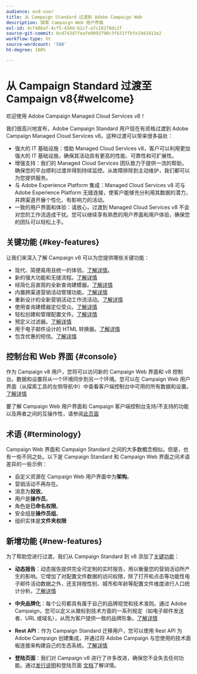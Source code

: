 ```yaml
---
audience: end-user
title: 从 Campaign Standard 过渡到 Adobe Campaign Web
description: 探索 Campaign Web 用户界面
exl-id: 4cf406af-4cf5-434d-b1c7-a7c102f8dc2f
source-git-commit: 8cd743d7feafe9093790c3f631ffbfe19d1413e2
workflow-type: ht
source-wordcount: '588'
ht-degree: 100%

---
```


# 从 Campaign Standard 过渡至 Campaign v8{#welcome}

<!--
We are thrilled to annonce that you, as a Campaign Standard user, can now benefit from the new version of Adobe Campaign Web User Interface. The migration is seemless and will allow you to use all the intuitive features designed to simplify the creation of personalized cross-channel campaigns. Campaign Web User Interface also brings a connected canvas with Adobe Experience Platform for a unified experience.
-->

欢迎使用 Adobe Campaign Managed Cloud Services v8！

我们很高兴地宣布，Adobe Campaign Standard 用户现在有资格过渡到 Adobe Campaign Managed Cloud Services v8。这种过渡可以带来很多益处：

* 强大的 IT 基础设施：借助 Managed Cloud Services v8，客户可以利用更加强大的 IT 基础设施，确保其活动具有更高的性能、可靠性和可扩展性。
* 增强支持：我们的 Managed Cloud Services 团队致力于提供一流的帮助，确保您的平台顺利过渡并得到持续监控。从故障排除到主动维护，我们都可以为您提供服务。
* 与 Adobe Experience Platform 集成：Managed Cloud Services v8 可与 Adobe Experience Platform 无缝连接，使客户能够充分利用其数据的潜力，并跨渠道开展个性化、有影响力的活动。
* 一致的用户界面和体验：请放心，过渡到 Managed Cloud Services v8 不会对您的工作流造成干扰。您可以继续享有熟悉的用户界面和用户体验，确保您的团队可以轻松上手。

<!--
As a Campaign Standard user, we now offer you a way to migrate to Adobe Campaign v8. You will benefit from both the new Campaign Web interface and the v8 console.
-->

## 关键功能 {#key-features}

让我们来深入了解 Campaign v8 可以为您提供哪些关键功能：

* 现代、简便易用且统一的体验。[了解详情](../get-started/connect-to-campaign.md)。
* 新的强大功能和无缝流程。[了解详情](../get-started/user-interface.md)
* 经简化且直观的全新查询建模器。[了解详情](../query/query-modeler-overview.md)
* 内置跨渠道营销活动管理功能。[了解详情](../msg/gs-messages.md)
* 重新设计的全新营销活动工作流活动。[了解详情](../workflows/gs-workflows.md)
* 使用查询建模器定位受众。[了解详情](../query/query-modeler-overview.md)
* 轻松创建和管理配置文件。[了解详情](../audience/about-recipients.md)
* 预定义过滤器。[了解详情](../get-started/predefined-filters.md)
* 用于电子邮件设计的 HTML 转换器。[了解详情](../email/existing-content.md)
* 包含优惠的短信。[了解详情](../msg/offers.md)

## 控制台和 Web 界面 {#console}

作为 Campaign v8 用户，您将可以访问新的 Campaign Web 界面和 v8 控制台。数据和设置将从一个环境同步到另一个环境。您可以在 Campaign Web 用户界面（从探索工具的左侧导航中）中查看客户端控制台中可用的所有数据和设置。[了解详情](../get-started/user-interface.md#user-interface-explorer)

要了解 Campaign Web 用户界面和 Campaign 客户端控制台支持/不支持的功能以及两者之间的互操作性，请参阅[此页面](../get-started/capability-matrix.md)

## 术语 {#terminology}

Campaign Web 界面和 Campaign Standard 之间的大多数概念相似。但是，也有一些不同之处。以下是 Campaign Standard 和 Campaign Web 界面之间术语差异的一些示例：

<!--
* Profiles are **Recipients** in the console. [Learn more](../audience/gs-audiences-recipients.md).
* Test profiles are **Seed addresses**. [Learn more](../preview-test/test-deliveries.md).
* The delivery preparation is the **Delivery analysis**. [Learn more](../monitor/prepare-send.md).
* Audiences are **Lists**. [Learn more](../audience/gs-audiences-recipients.md).
-->

* 自定义资源在 Campaign Web 用户界面中为&#x200B;**架构**。
* 营销活动不再存在。
* 消息为&#x200B;**投放**。
* 用户是&#x200B;**操作员**。
* 角色是&#x200B;**已命名权限**。
* 安全组是&#x200B;**操作员组**。
* 组织实体是&#x200B;**文件夹权限**

## 新增功能 {#new-features}

为了帮助您进行过渡，我们从 Campaign Standard 到 v8 添加了[关键功能](https://experienceleague.adobe.com/docs/experience-cloud/campaign/campaign-standard-migration-home.html)：

* **动态报告**：动态报告提供完全可定制的实时报告，用以衡量您的营销活动所产生的影响。它增加了对配置文件数据的访问权限，除了打开和点击等功能性电子邮件活动数据之外，还支持按性别、城市和年龄等配置文件维度进行人口统计分析。[了解详情](https://experienceleague.adobe.com/docs/experience-cloud/campaign/reporting/get-started-reporting.html)

* **中央品牌化**：每个公司都具有属于自己的品牌视觉和技术准则。通过 Adobe Campaign，您可以定义从徽标到技术方面的一系列规定（如电子邮件发送者、URL 或域名），从而为客户提供一致的品牌形象。[了解详情](https://experienceleague.adobe.com/docs/experience-cloud/campaign/branding/branding-gs.html)

* **Rest API**：作为 Campaign Standard 迁移用户，您可以使用 Rest API 为 Adobe Campaign 创建集成，并通过将 Adobe Campaign 与您使用的技术面板连接来构建自己的生态系统。[了解详情](https://experienceleague.adobe.com/docs/experience-cloud/campaign/apis/get-started-apis.html)

* **登陆页面**：我们对 Campaign v8 进行了许多改进，确保您不会失去任何功能。通过[发行说明](../rn/release-notes.md#new-24-4)和登陆页面 [文档](../landing-pages/get-started-lp.md)了解详情。

<!--
* Delivery Alerting: In addition to viewing notifications directly in Campaign, Adobe Campaign also provides an email alerting system to trigger email alerts to users or external stakeholders of important system activities. Create, manage, and receive customizable alerts and dashboards to keep track of delivery successes or failures. Adobe Campaign Delivery Alerting boosts efficiency by keeping all involved Adobe Campaign users in a company automatically informed about the delivery execution status, via email and dashboard. 

* Landing Pages: Landing pages are web forms that can be used to capture information on your audiences, offer subscriptions to a service, display data and grow your database. Landing pages can also be used for acquiring or updating existing profiles, and to set up a double opt-in mechanism, allowing you to to protect the platform from wrong or invalid email addresses, or spambots. [Learn more](../landing-pages/get-started-lp.md)
-->

